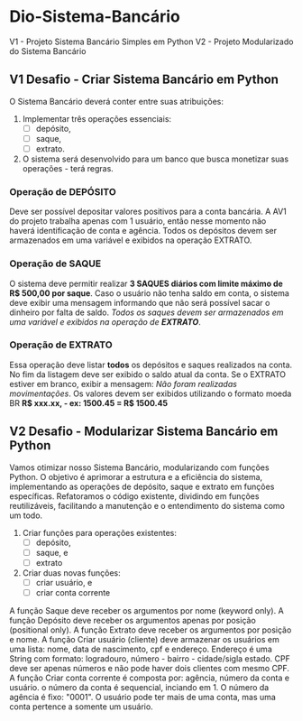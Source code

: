 # Dio-Sistema-Bancário
V1 - Projeto Sistema Bancário Simples em Python
V2 - Projeto Modularizado do Sistema Bancário

## V1 Desafio - Criar Sistema Bancário em Python ##

O Sistema Bancário deverá conter entre suas atribuições:

1. Implementar três operações essenciais:
   - [ ] depósito,
   - [ ] saque,
   - [ ] extrato.
3. O sistema será desenvolvido para um banco que busca monetizar suas operações - terá regras.

### Operação de DEPÓSITO ###

Deve ser possível depositar valores positivos para a conta bancária. A AV1 do projeto trabalha apenas com 1 usuário, então nesse momento não haverá identificação de conta e agência.
Todos os depósitos devem ser armazenados em uma variável e exibidos na operação EXTRATO.

### Operação de SAQUE ###

O sistema deve permitir realizar **3 SAQUES diários com limite máximo de R$ 500,00 por saque**. Caso o usuário não tenha saldo em conta, o sistema deve exibir uma mensagem informando que não será possível sacar o dinheiro por falta de saldo. _Todos os saques devem ser armazenados em uma variável e exibidos na operação de **EXTRATO**_.

### Operação de EXTRATO ###

Essa operação deve listar **todos** os depósitos e saques realizados na conta. No fim da listagem deve ser exibido o saldo atual da conta. Se o EXTRATO estiver em branco, exibir a mensagem: _Não foram realizadas movimentações_.
Os valores devem ser exibidos utilizando o formato moeda BR **R$ xxx.xx, - ex: 1500.45 = R$ 1500.45**

## V2 Desafio - Modularizar Sistema Bancário em Python ##

Vamos otimizar nosso Sistema Bancário, modularizando com funções Python. O objetivo é aprimorar a estrutura e a eficiência do sistema, implementando as operações de depósito, saque e extrato em funções específicas. Refatoramos o código existente, dividindo em funções reutilizáveis, facilitando a manutenção e o entendimento do sistema como um todo.

1. Criar funções para operações existentes:
   - [ ] depósito,
   - [ ] saque, e
   - [ ] extrato
  
2. Criar duas novas funções:
   - [ ] criar usuário, e
   - [ ] criar conta corrente

A função Saque deve receber os argumentos por nome (keyword only).
A função Depósito deve receber os argumentos apenas por posição (positional only).
A função Extrato deve receber os argumentos por posição e nome.
A função Criar usuário (cliente) deve armazenar os usuários em uma lista: nome, data de nascimento, cpf e endereço. Endereço é uma String com formato: logradouro, número - bairro - cidade/sigla estado. CPF deve ser apenas números e não pode haver dois clientes com mesmo CPF.
A função Criar conta corrente é composta por: agência, número da conta e usuário. o número da conta é sequencial, inciando em 1. O número da agência é fixo: "0001". O usuário pode ter mais de uma conta, mas uma conta pertence a somente um usuário.

